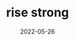 ---
title: "rise strong"
date: 2022-05-26
hashtag: "rise-strong"
type: cue
tags:
  - A new day
  - cue
  - survive
---